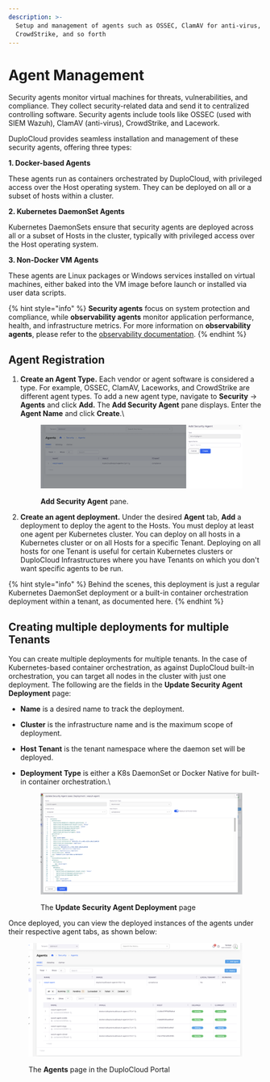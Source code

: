 ```yaml
---
description: >-
  Setup and management of agents such as OSSEC, ClamAV for anti-virus,
  CrowdStrike, and so forth
---
```


# Agent Management

Security agents monitor virtual machines for threats, vulnerabilities, and compliance. They collect security-related data and send it to centralized controlling software. Security agents include tools like OSSEC (used with SIEM Wazuh), ClamAV (anti-virus), CrowdStrike, and Lacework.&#x20;

DuploCloud provides seamless installation and management of these security agents, offering three types:

**1. Docker-based Agents**

These agents run as containers orchestrated by DuploCloud, with privileged access over the Host operating system. They can be deployed on all or a subset of hosts within a cluster.

**2. Kubernetes DaemonSet Agents**

Kubernetes DaemonSets ensure that security agents are deployed across all or a subset of Hosts in the cluster, typically with privileged access over the Host operating system.

**3. Non-Docker VM Agents**

These agents are Linux packages or Windows services installed on virtual machines, either baked into the VM image before launch or installed via user data scripts.

{% hint style="info" %}
**Security agents** focus on system protection and compliance, while **observability agents** monitor application performance, health, and infrastructure metrics. For more information on **observability agents**, please refer to the [observability documentation](../../diagnostics-overview/).
{% endhint %}

## Agent Registration

1.  **Create an Agent Type.** Each vendor or agent software is considered a type. For example, OSSEC, ClamAV, Laceworks, and CrowdStrike are different agent types. To add a new agent type, navigate to **Security** -> **Agents** and click **Add.** The **Add Security Agent** pane displays. Enter the **Agent Name** and click **Create**.\


    <figure><img src="../../.gitbook/assets/image (1) (1) (1) (1) (1) (1) (1) (1) (1).png" alt=""><figcaption><p><strong>Add Security Agent</strong> pane.</p></figcaption></figure>


2. **Create an agent deployment.** Under the desired **Agent** tab, **Add** a deployment to deploy the agent to the Hosts. You must deploy at least one agent per Kubernetes cluster. You can deploy on all hosts in a Kubernetes cluster or on all Hosts for a specific Tenant. Deploying on all hosts for one Tenant is useful for certain Kubernetes clusters or DuploCloud Infrastructures where you have Tenants on which you don't want specific agents to be run.&#x20;

{% hint style="info" %}
Behind the scenes, this deployment is just a regular Kubernetes DaemonSet deployment or a built-in container orchestration deployment within a tenant, as documented here.&#x20;
{% endhint %}

## Creating multiple deployments for multiple Tenants&#x20;

You can create multiple deployments for multiple tenants. In the case of Kubernetes-based container orchestration, as against DuploCloud built-in orchestration, you can target all nodes in the cluster with just one deployment. The following are the fields in the **Update Security Agent Deployment** page:

* **Name** is a desired name to track the deployment.
* **Cluster** is the infrastructure name and is the maximum scope of deployment.&#x20;
* **Host Tenant** is the tenant namespace where the daemon set will be deployed.&#x20;
*   **Deployment Type** is either a K8s DaemonSet or Docker Native for built-in container orchestration.\


    <figure><img src="../../.gitbook/assets/image (2) (1) (1) (1) (1) (1) (1) (1) (1).png" alt=""><figcaption><p>The <strong>Update Security Agent Deployment</strong> page</p></figcaption></figure>



Once deployed, you can view the deployed instances of the agents under their respective agent tabs, as shown below:

<figure><img src="../../.gitbook/assets/image (3) (1) (1) (1) (1).png" alt=""><figcaption><p>The <strong>Agents</strong> page in the DuploCloud Portal</p></figcaption></figure>
